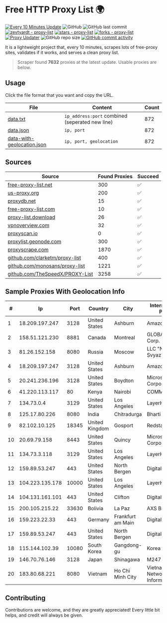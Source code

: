 
# Free HTTP Proxy List 🌍

[![Every 10 Minutes Update](https://github.com/mertguvencli/http-proxy-list/actions/workflows/main.yml/badge.svg?branch=main)](https://github.com/mertguvencli/http-proxy-list/actions/workflows/main.yml)
![GitHub](https://img.shields.io/github/license/mertguvencli/http-proxy-list)
![GitHub last commit](https://img.shields.io/github/last-commit/mertguvencli/http-proxy-list)
[![zevtyardt - proxy-list](https://img.shields.io/static/v1?label=zevtyardt&message=proxy-list&color=blue&logo=github)](https://github.com/zevtyardt/proxy-list "Go to GitHub repo")
[![stars - proxy-list](https://img.shields.io/github/stars/zevtyardt/proxy-list?style=social)](https://github.com/zevtyardt/proxy-list)
[![forks - proxy-list](https://img.shields.io/github/forks/zevtyardt/proxy-list?style=social)](https://github.com/zevtyardt/proxy-list)
[![Proxy Updater](https://github.com/zevtyardt/proxy-list/workflows/Proxy%20Updater/badge.svg)](https://github.com/zevtyardt/proxy-list/actions?query=workflow:"Proxy+Updater")
![GitHub repo size](https://img.shields.io/github/repo-size/zevtyardt/proxy-list)
[![GitHub commit activity](https://img.shields.io/github/commit-activity/m/zevtyardt/proxy-list?logo=commits)](https://github.com/zevtyardt/proxy-list/commits/main)

It is a lightweight project that, every 10 minutes, scrapes lots of free-proxy sites, validates if it works, and serves a clean proxy list.

> Scraper found **7632** proxies at the latest update. Usable proxies are below.

## Usage

Click the file format that you want and copy the URL.

|File|Content|Count|
|----|-------|-----|
|[data.txt](https://raw.githubusercontent.com/mertguvencli/http-proxy-list/main/proxy-list/data.txt)|`ip_address:port` combined (seperated new line)|872|
|[data.json](https://raw.githubusercontent.com/mertguvencli/http-proxy-list/main/proxy-list/data.json)|`ip, port`|872|
|[data-with-geolocation.json](https://raw.githubusercontent.com/mertguvencli/http-proxy-list/main/proxy-list/data-with-geolocation.json)|`ip, port, geolocation`|872|

## Sources

|Source|Found Proxies|Succeed|
|------|-------------|-------|
|[free-proxy-list.net](https://free-proxy-list.net)|300|✅|
|[us-proxy.org](https://www.us-proxy.org)|200|✅|
|[proxydb.net](http://proxydb.net)|15|✅|
|[free-proxy-list.com](https://free-proxy-list.com/?page=&port=&type%5B%5D=http&type%5B%5D=https&up_time=0&search=Search)|10|✅|
|[proxy-list.download](https://www.proxy-list.download/HTTP)|26|✅|
|[vpnoverview.com](https://vpnoverview.com/privacy/anonymous-browsing/free-proxy-servers)|32|✅|
|[proxyscan.io](https://www.proxyscan.io)|0|✅|
|[proxylist.geonode.com](https://proxylist.geonode.com/api/proxy-list?limit=300&page=1&sort_by=lastChecked&sort_type=desc&protocols=http,https)|300|✅|
|[proxyscrape.com](https://api.proxyscrape.com/v2/?request=displayproxies&protocol=http&timeout=10000&country=all&ssl=all&anonymity=all)|1870|✅|
|[github.com/clarketm/proxy-list](https://raw.githubusercontent.com/clarketm/proxy-list/master/proxy-list-raw.txt)|400|✅|
|[github.com/monosans/proxy-list](https://raw.githubusercontent.com/monosans/proxy-list/main/proxies/http.txt)|1221|✅|
|[github.com/TheSpeedX/PROXY-List](https://raw.githubusercontent.com/TheSpeedX/PROXY-List/master/http.txt)|3258|✅|


## Sample Proxies With Geolocation Info

|#|Ip|Port|Country|City|Internet Service Provider|
|-|--|----|-------|----|-------------------------|
|1|18.209.197.247|3128|United States|Ashburn|Amazon.com, Inc.|
|2|158.51.121.230|8881|Canada|Montreal|GLOBALTELEHOST Corp.|
|3|81.26.152.158|8080|Russia|Moscow|LLC "Nauka-Svyaz"|
|4|18.209.197.247|3128|United States|Ashburn|Amazon.com, Inc.|
|5|20.241.236.196|3128|United States|Boydton|Microsoft Corporation|
|6|41.220.113.117|80|Kenya|Nairobi|COMMSOL|
|7|134.73.0.4|3129|United States|Los Angeles|LayerHost|
|8|125.17.80.226|8080|India|Chitradurga|Bharti Airtel|
|9|82.102.10.125|18345|United Kingdom|Gosport|Redstation Limited|
|10|20.69.79.158|8443|United States|Quincy|Microsoft Corporation|
|11|134.73.3.118|3129|United States|Los Angeles|LayerHost|
|12|159.89.53.247|443|United States|North Bergen|DigitalOcean, LLC|
|13|104.223.135.178|10000|United States|Los Angeles|LayerHost|
|14|104.131.161.101|443|United States|Clifton|DigitalOcean, LLC|
|15|200.105.215.22|33630|Bolivia|La Paz|AXS Bolivia S. A.|
|16|159.223.22.33|443|Germany|Frankfurt am Main|DigitalOcean, LLC|
|17|159.89.53.247|443|United States|North Bergen|DigitalOcean, LLC|
|18|115.144.102.39|10080|South Korea|Gangdong-gu|Korea Telecom|
|19|146.70.76.146|3128|Japan|Shinagawa|M247 Europe Infra|
|20|183.80.68.221|8080|Vietnam|Ho Chi Minh City|Vietnam Internet Network Information Center|



## Contributing

Contributions are welcome, and they are greatly appreciated! Every
little bit helps, and credit will always be given.

